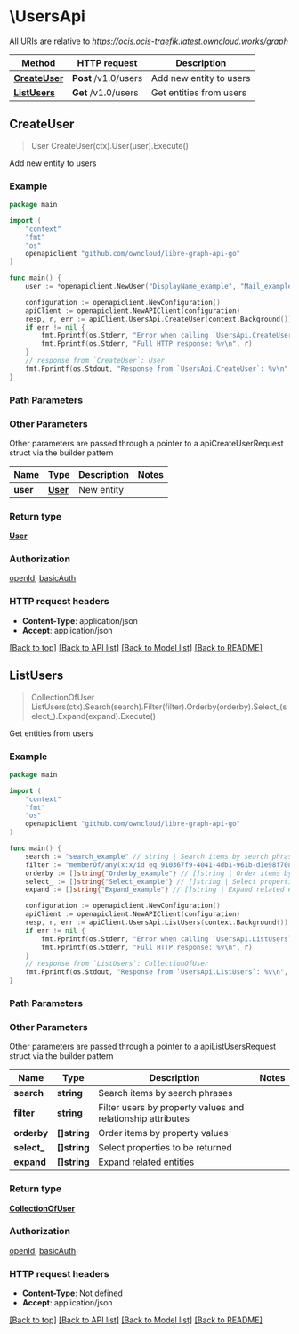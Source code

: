 # \UsersApi

All URIs are relative to *https://ocis.ocis-traefik.latest.owncloud.works/graph*

Method | HTTP request | Description
------------- | ------------- | -------------
[**CreateUser**](UsersApi.md#CreateUser) | **Post** /v1.0/users | Add new entity to users
[**ListUsers**](UsersApi.md#ListUsers) | **Get** /v1.0/users | Get entities from users



## CreateUser

> User CreateUser(ctx).User(user).Execute()

Add new entity to users

### Example

```go
package main

import (
	"context"
	"fmt"
	"os"
	openapiclient "github.com/owncloud/libre-graph-api-go"
)

func main() {
	user := *openapiclient.NewUser("DisplayName_example", "Mail_example", "OnPremisesSamAccountName_example") // User | New entity

	configuration := openapiclient.NewConfiguration()
	apiClient := openapiclient.NewAPIClient(configuration)
	resp, r, err := apiClient.UsersApi.CreateUser(context.Background()).User(user).Execute()
	if err != nil {
		fmt.Fprintf(os.Stderr, "Error when calling `UsersApi.CreateUser``: %v\n", err)
		fmt.Fprintf(os.Stderr, "Full HTTP response: %v\n", r)
	}
	// response from `CreateUser`: User
	fmt.Fprintf(os.Stdout, "Response from `UsersApi.CreateUser`: %v\n", resp)
}
```

### Path Parameters



### Other Parameters

Other parameters are passed through a pointer to a apiCreateUserRequest struct via the builder pattern


Name | Type | Description  | Notes
------------- | ------------- | ------------- | -------------
 **user** | [**User**](User.md) | New entity | 

### Return type

[**User**](User.md)

### Authorization

[openId](../README.md#openId), [basicAuth](../README.md#basicAuth)

### HTTP request headers

- **Content-Type**: application/json
- **Accept**: application/json

[[Back to top]](#) [[Back to API list]](../README.md#documentation-for-api-endpoints)
[[Back to Model list]](../README.md#documentation-for-models)
[[Back to README]](../README.md)


## ListUsers

> CollectionOfUser ListUsers(ctx).Search(search).Filter(filter).Orderby(orderby).Select_(select_).Expand(expand).Execute()

Get entities from users

### Example

```go
package main

import (
	"context"
	"fmt"
	"os"
	openapiclient "github.com/owncloud/libre-graph-api-go"
)

func main() {
	search := "search_example" // string | Search items by search phrases (optional)
	filter := "memberOf/any(x:x/id eq 910367f9-4041-4db1-961b-d1e98f708eaf)" // string | Filter users by property values and relationship attributes (optional)
	orderby := []string{"Orderby_example"} // []string | Order items by property values (optional)
	select_ := []string{"Select_example"} // []string | Select properties to be returned (optional)
	expand := []string{"Expand_example"} // []string | Expand related entities (optional)

	configuration := openapiclient.NewConfiguration()
	apiClient := openapiclient.NewAPIClient(configuration)
	resp, r, err := apiClient.UsersApi.ListUsers(context.Background()).Search(search).Filter(filter).Orderby(orderby).Select_(select_).Expand(expand).Execute()
	if err != nil {
		fmt.Fprintf(os.Stderr, "Error when calling `UsersApi.ListUsers``: %v\n", err)
		fmt.Fprintf(os.Stderr, "Full HTTP response: %v\n", r)
	}
	// response from `ListUsers`: CollectionOfUser
	fmt.Fprintf(os.Stdout, "Response from `UsersApi.ListUsers`: %v\n", resp)
}
```

### Path Parameters



### Other Parameters

Other parameters are passed through a pointer to a apiListUsersRequest struct via the builder pattern


Name | Type | Description  | Notes
------------- | ------------- | ------------- | -------------
 **search** | **string** | Search items by search phrases | 
 **filter** | **string** | Filter users by property values and relationship attributes | 
 **orderby** | **[]string** | Order items by property values | 
 **select_** | **[]string** | Select properties to be returned | 
 **expand** | **[]string** | Expand related entities | 

### Return type

[**CollectionOfUser**](CollectionOfUser.md)

### Authorization

[openId](../README.md#openId), [basicAuth](../README.md#basicAuth)

### HTTP request headers

- **Content-Type**: Not defined
- **Accept**: application/json

[[Back to top]](#) [[Back to API list]](../README.md#documentation-for-api-endpoints)
[[Back to Model list]](../README.md#documentation-for-models)
[[Back to README]](../README.md)

